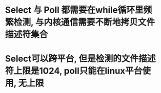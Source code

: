 # Select 与 Poll 都需要在while循环里频繁检测, 与内核通信需要不断地拷贝文件描述符集合
# Select可以跨平台, 但是检测的文件描述符上限是1024, poll只能在linux平台使用, 无上限
